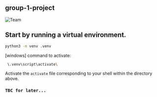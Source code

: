 ## group-1-project

![Team][1]

[1]: https://lh3.googleusercontent.com/JadIRLYDNN06XIct3PWDJtN09APGClNxeCuzuiPfr41PkDndSuziJ4v_CPhBBTiVYVHwAd0=s170

## Start by running a virtual environment. 
```sh
python3 -m venv .venv 
```
[windows] command to activate: 
```sh 
 \.venv\script\activate\
```
Activate the ```activate``` file corresponding to your shell within the directory above.

### ```TBC for later...```